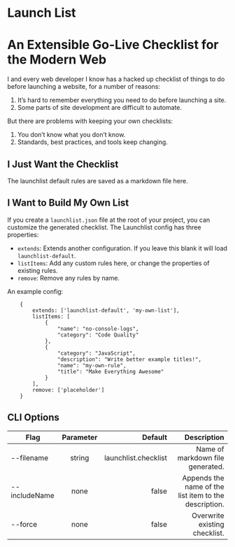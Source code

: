 # Launch List

# An Extensible Go-Live Checklist for the Modern Web

I and every web developer I know has a hacked up checklist of things to do before launching a website, for a number of reasons:

1. It’s hard to remember everything you need to do before launching a site.
2. Some parts of site development are difficult to automate.

But there are problems with keeping your own checklists:

1. You don’t know what you don’t know.
2. Standards, best practices, and tools keep changing.

## I Just Want the Checklist

The launchlist default rules are saved as a markdown file here.

## I Want to Build My Own List

If you create a `launchlist.json` file at the root of your project, you can customize the generated checklist. The Launchlist config has three properties:
- `extends`: Extends another configuration. If you leave this blank it will load `launchlist-default`.
- `listItems`: Add any custom rules here, or change the properties of existing rules.
- `remove`: Remove any rules by name.

An example config:

```
    {
        extends: ['launchlist-default', 'my-own-list'],
        listItems: [
            {
                "name": "no-console-logs",
                "category": "Code Quality"
            },
            {
                "category": "JavaScript",
                "description": "Write better example titles!",
                "name": "my-own-rule",
                "title": "Make Everything Awesome"
            }
        ],
        remove: ['placeholder']
    }
```

## CLI Options

| Flag          | Parameter |              Default |                                           Description |
| ------------- | :-------: | -------------------: | ----------------------------------------------------: |
| --filename    |  string   | launchlist.checklist |                      Name of markdown file generated. |
| --includeName |   none    |                false | Appends the name of the list item to the description. |
| --force       |   none    |                false |                         Overwrite existing checklist. |
